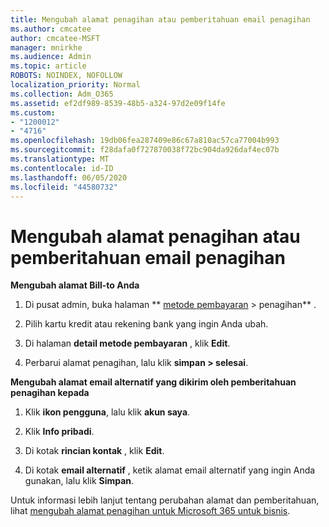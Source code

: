 ```yaml
---
title: Mengubah alamat penagihan atau pemberitahuan email penagihan
ms.author: cmcatee
author: cmcatee-MSFT
manager: mnirkhe
ms.audience: Admin
ms.topic: article
ROBOTS: NOINDEX, NOFOLLOW
localization_priority: Normal
ms.collection: Adm_O365
ms.assetid: ef2df989-8539-48b5-a324-97d2e09f14fe
ms.custom:
- "1200012"
- "4716"
ms.openlocfilehash: 19db06fea287409e86c67a810ac57ca77004b993
ms.sourcegitcommit: f28dafa0f727870038f72bc904da926daf4ec07b
ms.translationtype: MT
ms.contentlocale: id-ID
ms.lasthandoff: 06/05/2020
ms.locfileid: "44580732"
---
```

# <a name="change-billing-address-or-billing-email-notifications"></a>Mengubah alamat penagihan atau pemberitahuan email penagihan

**Mengubah alamat Bill-to Anda**

1. Di pusat admin, buka halaman ** [metode pembayaran](https://go.microsoft.com/fwlink/p/?linkid=2018806) > penagihan** .

2. Pilih kartu kredit atau rekening bank yang ingin Anda ubah.

3. Di halaman **detail metode pembayaran** , klik **Edit**.

4. Perbarui alamat penagihan, lalu klik **simpan > selesai**.

**Mengubah alamat email alternatif yang dikirim oleh pemberitahuan penagihan kepada** 

1. Klik **ikon pengguna**, lalu klik **akun saya**.

2. Klik **Info pribadi**.

3. Di kotak **rincian kontak** , klik **Edit**.

4. Di kotak **email alternatif** , ketik alamat email alternatif yang ingin Anda gunakan, lalu klik **Simpan**.

Untuk informasi lebih lanjut tentang perubahan alamat dan pemberitahuan, lihat [mengubah alamat penagihan untuk Microsoft 365 untuk bisnis](https://docs.microsoft.com/microsoft-365/commerce/billing-and-payments/change-your-billing-addresses?view=o365-worldwide).

